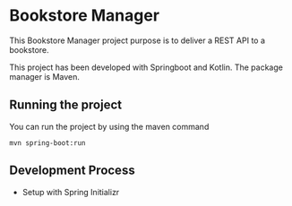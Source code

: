 # Bookstore Manager

This Bookstore Manager project purpose is to deliver a REST API to a bookstore.

This project has been developed with Springboot and Kotlin. The package manager is Maven.

## Running the project

You can run the project by using the maven command

```shell
mvn spring-boot:run
```

## Development Process
- Setup with Spring Initializr